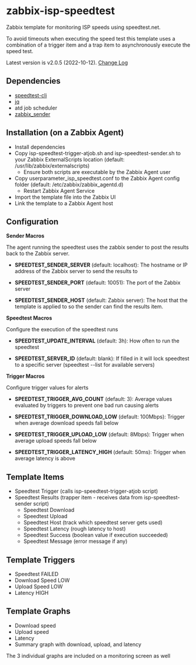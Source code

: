# zabbix-isp-speedtest
Zabbix template for monitoring ISP speeds using speedtest.net. 

To avoid timeouts when executing the speed test this template uses a combination of a trigger item and a trap item to asynchronously execute the speed test.

Latest version is v2.0.5 (2022-10-12). [Change Log](CHANGELOG.md)

## Dependencies
* [speedtest-cli](https://github.com/sivel/speedtest-cli)
* [jq](https://github.com/stedolan/jq)
* atd job scheduler
* [zabbix_sender](https://www.zabbix.com/documentation/current/manual/concepts/sender)

## Installation (on a Zabbix Agent)
* Install dependencies
* Copy isp-speedtest-trigger-atjob.sh and isp-speedtest-sender.sh to your Zabbix ExternalScripts location (default: /usr/lib/zabbix/externalscripts)
  * Ensure both scripts are executable by the Zabbix Agent user
* Copy userparameter_isp_speedtest.conf to the Zabbix Agent config folder (default: /etc/zabbix/zabbix_agentd.d)
  * Restart Zabbix Agent Service
* Import the template file into the Zabbix UI
* Link the template to a Zabbix Agent host

## Configuration

**Sender Macros**

The agent running the speedtest uses the zabbix sender to post the results back to the Zabbix server.

* **SPEEDTEST_SENDER_SERVER** (default: localhost): The hostname or IP address of the Zabbix server to send the results to

* **SPEEDTEST_SENDER_PORT** (default: 10051): The port of the Zabbix server

* **SPEEDTEST_SENDER_HOST** (default: Zabbix server): The host that the template is applied to so the sender can find the results item.

**Speedtest Macros**

Configure the execution of the speedtest runs

* **SPEEDTEST_UPDATE_INTERVAL** (default: 3h): How often to run the speedtest

* **SPEEDTEST_SERVER_ID** (default: blank): If filled in it will lock speedtest to a specific server (speedtest --list for available servers)

**Trigger Macros**

Configure trigger values for alerts

* **SPEEDTEST_TRIGGER_AVG_COUNT** (default: 3): Average values evaluated by triggers to prevent one bad run causing alerts

* **SPEEDTEST_TRIGGER_DOWNLOAD_LOW** (default: 100Mbps): Trigger when average download speeds fall below

* **SPEEDTEST_TRIGGER_UPLOAD_LOW** (default: 8Mbps): Trigger when average upload speeds fall below

* **SPEEDTEST_TRIGGER_LATENCY_HIGH** (default: 50ms): Trigger when average latency is above
  
## Template Items
* Speedtest Trigger (calls isp-speedtest-trigger-atjob script)
* Speedtest Results (trapper item - receives data from isp-speedtest-sender script)
  * Speedtest Download
  * Speedtest Upload
  * Speedtest Host (track which speedtest server gets used)
  * Speedtest Latency (rough latency to host)
  * Speedtest Success (boolean value if execution succeeded)
  * Speedtest Message (error message if any)

## Template Triggers
* Speedtest FAILED
* Download Speed LOW
* Upload Speed LOW
* Latency HIGH

## Template Graphs
* Download speed
* Upload speed
* Latency
* Summary graph with download, upload, and latency

The 3 individual graphs are included on a monitoring screen as well
